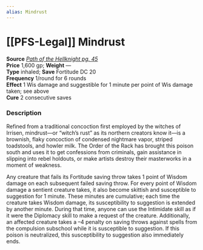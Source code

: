 ```yaml
---
alias: Mindrust
---
```


# [[PFS-Legal]] Mindrust

**Source** [_Path of the Hellknight pg. 45_](http://paizo.com/products/btpy9l39?Pathfinder-Campaign-Setting-Path-of-the-Hellknight)  
**Price** 1,600 gp; **Weight** —  
**Type** inhaled; **Save** Fortitude DC 20  
**Frequency** 1/round for 6 rounds  
**Effect** 1 Wis damage and suggestible for 1 minute per point of Wis damage taken; see above  
**Cure** 2 consecutive saves

### Description

Refined from a traditional concoction first employed by the witches of Irrisen, mindrust—or “witch’s rust” as its northern creators know it—is a brownish, flaky concoction of condensed nightmare vapor, striped toadstools, and howler milk. The Order of the Rack has brought this poison south and uses it to get confessions from criminals, gain assistance in slipping into rebel holdouts, or make artists destroy their masterworks in a moment of weakness.  
  
Any creature that fails its Fortitude saving throw takes 1 point of Wisdom damage on each subsequent failed saving throw. For every point of Wisdom damage a sentient creature takes, it also become skittish and susceptible to suggestion for 1 minute. These minutes are cumulative; each time the creature takes Wisdom damage, its susceptibility to suggestion is extended by another minute. During that time, anyone can use the Intimidate skill as if it were the Diplomacy skill to make a request of the creature. Additionally, an affected creature takes a –4 penalty on saving throws against spells from the compulsion subschool while it is susceptible to suggestion. If this poison is neutralized, this susceptibility to suggestion also immediately ends.
